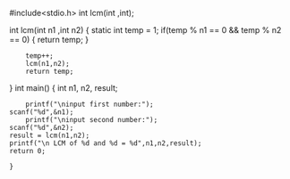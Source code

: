 #include<stdio.h>
int lcm(int ,int);

int lcm(int n1 ,int n2)
{
static int temp = 1;
if(temp % n1 == 0 && temp % n2 == 0)
{
	return temp;
	}	
	
	
		temp++;
		lcm(n1,n2);
		return temp;
	
}
int main()
{
	int n1, n2, result;

		printf("\ninput first number:");
	scanf("%d",&n1);
		printf("\ninput second number:");
	scanf("%d",&n2);
	result = lcm(n1,n2);
	printf("\n LCM of %d and %d = %d",n1,n2,result);
	return 0;
	
	}
